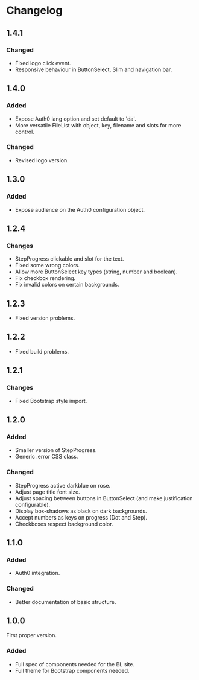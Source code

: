 # Changelog

## 1.4.1

### Changed

- Fixed logo click event.
- Responsive behaviour in ButtonSelect, Slim and navigation bar.

## 1.4.0

### Added

- Expose Auth0 lang option and set default to 'da'.
- More versatile FileList with object, key, filename and slots for more control.

### Changed

- Revised logo version.

## 1.3.0

### Added

- Expose audience on the Auth0 configuration object.

## 1.2.4

### Changes

- StepProgress clickable and slot for the text.
- Fixed some wrong colors.
- Allow more ButtonSelect key types (string, number and boolean).
- Fix checkbox rendering.
- Fix invalid colors on certain backgrounds.

## 1.2.3

- Fixed version problems.

## 1.2.2

- Fixed build problems.

## 1.2.1

### Changes

- Fixed Bootstrap style import.

## 1.2.0

### Added

- Smaller version of StepProgress.
- Generic .error CSS class.
  
### Changed

- StepProgress active darkblue on rose.
- Adjust page title font size.
- Adjust spacing between buttons in ButtonSelect (and make justification configurable).
- Display box-shadows as black on dark backgrounds.
- Accept numbers as keys on progress (Dot and Step).
- Checkboxes respect background color.

## 1.1.0

### Added

- Auth0 integration.

### Changed

- Better documentation of basic structure.

## 1.0.0

First proper version.

### Added

- Full spec of components needed for the BL site.
- Full theme for Bootstrap components needed.